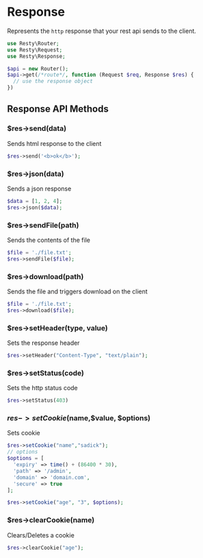 # Response

Represents the `http` response that your rest api sends to the client.

```php
use Resty\Router;
use Resty\Request;
use Resty\Response;

$api = new Router();
$api->get(/*route*/, function (Request $req, Response $res) {
  // use the response object
})
```

## Response API Methods

### $res->send(data)

Sends html response to the client

```php
$res->send('<b>ok</b>');
```

### $res->json(data)

Sends a json response

```php
$data = [1, 2, 4];
$res->json($data);
```

### $res->sendFile(path)

Sends the contents of the file

```php
$file = './file.txt';
$res->sendFile($file);
```

### $res->download(path)

Sends the file and triggers download on the client

```php
$file = './file.txt';
$res->download($file);
```

### $res->setHeader(type, value)

Sets the response header

```php
$res->setHeader("Content-Type", "text/plain");
```

### $res->setStatus(code)

Sets the http status code

```php
$res->setStatus(403)
```

### $res->setCookie($name,$value, $options)

Sets cookie

```php
$res->setCookie("name","sadick");
// options
$options = [
  'expiry' => time() + (86400 * 30),
  'path' => '/admin',
  'domain' => 'domain.com',
  'secure' => true
];

$res->setCookie("age", "3", $options);
```

### $res->clearCookie(name)

Clears/Deletes a cookie

```php
$res->clearCookie("age");
```